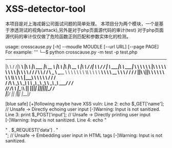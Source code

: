 # XSS-detector-tool
本项目是对上海戎磐公司面试问题的简单处理。
本项目分为两个模块，一个是基于渗透测试的视角(attack),另外是对于php页面源代码的审计(test)
对于php页面源代码的审计仅仅做了危险函数正则匹配和参数实体化的检测。


usage: crosscause.py [-h] --moudle MOUDLE [--url URL] [--page PAGE]
For example:
'''
└─$ python crosscause.py -m test -p test.php
 ___    ___ ________   ________           ________   ________          ___       __   ________      ___    ___ 
|\  \  /  /|\   ____\ |\   ____\         |\   ___  \|\   __  \        |\  \     |\  \|\   __  \    |\  \  /  /|
\ \  \/  / | \  \___|_\ \  \___|_        \ \  \\ \  \ \  \|\  \       \ \  \    \ \  \ \  \|\  \   \ \  \/  / /
 \ \    / / \ \_____  \\ \_____  \        \ \  \\ \  \ \  \\\  \       \ \  \  __\ \  \ \   __  \   \ \    / / 
  /     \/   \|____|\  \\|____|\  \        \ \  \\ \  \ \  \\\  \       \ \  \|\__\_\  \ \  \ \  \   \/  /  /  
 /  /\   \     ____\_\  \ ____\_\  \        \ \__\\ \__\ \_______\       \ \____________\ \__\ \__\__/  / /    
/__/ /\ __\   |\_________\\_________\        \|__| \|__|\|_______|        \|____________|\|__|\|__|\___/ /     
|__|/ \|__|   \|_________\|_________|                                                             \|___|/      
                                                                                                               
                                                                                                               
[blue safe]
[+]following maybe have XSS vuln:
Line 2: echo $_GET['name']; // Unsafe
  -> Directly echoing user input
  [-]Warning: Input is not sanitized.
Line 3: print $_POST['input']; // Unsafe
  -> Directly printing user input
  [-]Warning: Input is not sanitized.
Line 4: echo "<div>" . $_REQUEST['data'] . "</div>"; // Unsafe
  -> Embedding user input in HTML tags
  [-]Warning: Input is not sanitized.
